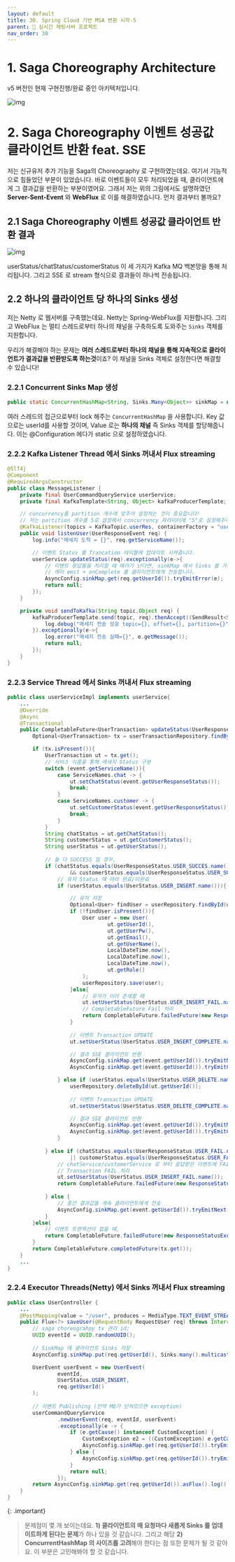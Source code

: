 ```yaml
---
layout: default
title: 30. Spring Cloud 기반 MSA 변환 시작-5
parent: 📌 실시간 채팅서버 프로젝트
nav_order: 30
---
```


# 1. Saga Choreography Architecture

v5 버전인 현재 구현진행/완료 중인 아키텍처입니다.

![img](../../../assets/img/msa/12.svg)


# 2. Saga Choreography 이벤트 성공값 클라이언트 반환 feat. SSE

저는 신규유저 추가 기능을 Saga의 Choreography 로 구현하였는데요. 여기서 기능적으로 힘들었던 부분이 있었습니다. 바로 이벤트들이 모두 처리되었을 때, 클라이언트에게 그 결과값을 반환하는 부분이였어요. 그래서 저는 위의 그림에서도 설명하였던 **Server-Sent-Event** 와 **WebFlux** 로 이를 해결하였습니다. 먼저 결과부터 볼까요?

## 2.1 Saga Choreography 이벤트 성공값 클라이언트 반환 결과
![img](../../../assets/img/msa/13.png)

userStatus/chatStatus/customerStatus 이 세 가지가 Kafka MQ 백본망을 통해 처리됩니다. 그리고 SSE 로 stream 형식으로 결과들이 하나씩 전송됩니다.

## 2.2 하나의 클라이언트 당 하나의 Sinks 생성

저는 Netty 로 웹서버를 구축했는데요. Netty는 Spring-WebFlux를 지원합니다. 그리고 WebFlux 는 멀티 스레드로부터 하나의 채널을 구축하도록 도와주는 `Sinks` 객체를 지원합니다. 

우리가 해결해야 하는 문제는 **여러 스레드로부터 하나의 채널을 통해 지속적으로 클라이언트가 결과값을 반환받도록 하는것**이죠? 이 채널을 Sinks 객체로 설정한다면 해결할 수 있습니다!

### 2.2.1 Concurrent Sinks Map 생성

```java
public static ConcurrentHashMap<String, Sinks.Many<Object>> sinkMap = new ConcurrentHashMap<>();
```


여러 스레드의 접근으로부터 lock 해주는 `ConcurrentHashMap` 을 사용합니다. Key 값으로는 userId를 사용할 것이며, Value 로는 **하나의 채널** 즉 Sinks 객체를 할당해줍니다. 이는 @Configuration 에다가 static 으로 설정하였습니다.

### 2.2.2 **Kafka Listener Thread** 에서 Sinks 꺼내서 Flux streaming

```java
@Slf4j
@Component
@RequiredArgsConstructor
public class MessageListener {
    private final UserCommandQueryService userService;
    private final KafkaTemplate<String, Object> kafkaProducerTemplate;

    // concurrency를 partition 개수에 맞추어 설정하는 것이 중요합니다!
    // 저는 partition 개수를 5로 설정해서 concurrency 파라미터에 "5"로 설정해주어야 합니다.
    @KafkaListener(topics = KafkaTopic.userRes, containerFactory = "userKafkaListenerContainerFactory", concurrency = KafkaTopicPartition.userRes)
    public void listenUser(UserResponseEvent req) {
        log.info("메세지 도착 = {}", req.getServiceName());

        // 이벤트 Status 를 Trancation 테이블에 업데이트 시켜줍니다.
        userService.updateStatus(req).exceptionally(e->{
            // 이벤트 응답들을 처리할 때 에러가 난다면, sinkMap 에서 Sinks 를 가져와서 tryEmitError()를 통해
            // 에러 emit + onComplete 를 클라이언트에게 전송합니다.
            AsyncConfig.sinkMap.get(req.getUserId()).tryEmitError(e);
            return null;
        });
    }

    private void sendToKafka(String topic,Object req) {
        kafkaProducerTemplate.send(topic, req).thenAccept((SendResult<String, Object> result)->{
            log.debug("메세지 전송 성공 topic={}, offset={}, partition={}",topic, result.getRecordMetadata().offset(), result.getRecordMetadata().partition());
        }).exceptionally(e->{
            log.error("메세지 전송 실패={}", e.getMessage());
            return null;
        });
    }
}
```

### 2.2.3 **Service Thread** 에서 Sinks 꺼내서 Flux streaming

```java
public class userServiceImpl implements userService{
    ...
    @Override
    @Async
    @Transactional
    public CompletableFuture<UserTransaction> updateStatus(UserResponseEvent event) {
        Optional<UserTransaction> tx = userTransactionRepository.findByEventId(event.getEventId());

        if (tx.isPresent()){
            UserTransaction ut = tx.get();
            // 서비스 이름을 통해 메세지 Status 구분
            switch (event.getServiceName()){
                case ServiceNames.chat -> {
                    ut.setChatStatus(event.getUserResponseStatus());
                    break;
                }
                case ServiceNames.customer -> {
                    ut.setCustomerStatus(event.getUserResponseStatus());
                    break;
                }
            }
            String chatStatus = ut.getChatStatus();
            String customerStatus = ut.getCustomerStatus();
            String userStatus = ut.getUserStatus();
            
            // 둘 다 SUCCESS 일 경우,
            if (chatStatus.equals(UserResponseStatus.USER_SUCCES.name())
                    && customerStatus.equals(UserResponseStatus.USER_SUCCES.name())){
                // 유저 Status 에 따라 완료/미완료
                if (userStatus.equals(UserStatus.USER_INSERT.name())){

                    // 유저 저장
                    Optional<User> findUser = userRepository.findById(ut.getUserId());
                    if (!findUser.isPresent()){
                        User user = new User(
                                ut.getUserId(),
                                ut.getUserPw(),
                                ut.getEmail(),
                                ut.getUserName(),
                                LocalDateTime.now(),
                                LocalDateTime.now(),
                                LocalDateTime.now(),
                                ut.getRole()
                        );
                        userRepository.save(user);
                    }else{
                        // 유저가 이미 존재할 때
                        ut.setUserStatus(UserStatus.USER_INSERT_FAIL.name());
                        // CompletableFuture Fail 처리
                        return CompletableFuture.failedFuture(new ResponseStatusException(HttpStatus.CONFLICT, "동일한 사용자가 존재합니다"));
                    }
                    
                    // 이벤트 Transaction UPDATE
                    ut.setUserStatus(UserStatus.USER_INSERT_COMPLETE.name());

                    // 결과 SSE 클라이언트 반환
                    AsyncConfig.sinkMap.get(event.getUserId()).tryEmitNext(ut);
                    AsyncConfig.sinkMap.get(event.getUserId()).tryEmitComplete();

                } else if (userStatus.equals(UserStatus.USER_DELETE.name())) {
                    userRepository.deleteById(ut.getUserId());
                    
                    // 이벤트 Transaction UPDATE
                    ut.setUserStatus(UserStatus.USER_DELETE_COMPLETE.name());

                    // 결과 SSE 클라이언트 반환
                    AsyncConfig.sinkMap.get(event.getUserId()).tryEmitNext(ut);
                    AsyncConfig.sinkMap.get(event.getUserId()).tryEmitComplete();
                }
                
            } else if (chatStatus.equals(UserResponseStatus.USER_FAIL.name())
                    || customerStatus.equals(UserResponseStatus.USER_FAIL.name())) {
                // chatService/customerService 로 부터 응답받은 이벤트에 FAIL 이 있을 경우
                // Transaction FAIL 처리
                ut.setUserStatus(UserStatus.USER_INSERT_FAIL.name());
                return CompletableFuture.failedFuture(new ResponseStatusException(HttpStatus.CONFLICT, "동일한 사용자가 존재합니다"));
                
            } else {
                // 중간 결과값들 계속 클라이언트에게 전송
                AsyncConfig.sinkMap.get(event.getUserId()).tryEmitNext(ut);
            }
        }else{
            // 이벤트 트랜젝션이 없을 때, 
            return CompletableFuture.failedFuture(new ResponseStatusException(HttpStatus.INTERNAL_SERVER_ERROR, "없는 트랜젝션 입니다"));
        }
        return CompletableFuture.completedFuture(tx.get());
    }
    ...
}
```

### 2.2.4 **Executor Threads(Netty)** 에서 Sinks 꺼내서 Flux streaming

```java
public class UserController {
    ...
    @PostMapping(value = "/user", produces = MediaType.TEXT_EVENT_STREAM_VALUE)
    public Flux<?> saveUser(@RequestBody RequestUser req) throws InterruptedException {
        // saga choreograhpy tx 관리 id;
        UUID eventId = UUID.randomUUID();
        
        // SinkMap 에 클라이언트 Sinks 저장
        AsyncConfig.sinkMap.put(req.getUserId(), Sinks.many().multicast().onBackpressureBuffer());

        UserEvent userEvent = new UserEvent(
                eventId,
                UserStatus.USER_INSERT,
                req.getUserId()
        );
        
        // 이벤트 Publishing (만약 MQ가 닫혀있으면 exception)
        userCommandQueryService
                .newUserEvent(req, eventId, userEvent)
                .exceptionally(e -> {
                    if (e.getCause() instanceof CustomException) {
                        CustomException e2 = ((CustomException) e.getCause());
                        AsyncConfig.sinkMap.get(req.getUserId()).tryEmitError(new ResponseStatusException(e2.getErrorCode().getHttpStatus(), e2.getErrorCode().getDetail()));
                    } else {
                        AsyncConfig.sinkMap.get(req.getUserId()).tryEmitError(new ResponseStatusException(HttpStatus.INTERNAL_SERVER_ERROR, e.getMessage()));
                    }
                    return null;
                });
        return AsyncConfig.sinkMap.get(req.getUserId()).asFlux().log();
    }
}
```

{: .important}
> 문제점이 몇 개 보이는데요. **1) 클라이언트의 매 요청마다 새롭게 Sinks 를 업데이트하게 된다는 문제**가 하나 있을 것 같습니다. 그리고 해당 **2) ConcurrentHashMap 의 사이즈를 고려**해야 한다는 점 또한 문제가 될 것 같아요. 이 부분은 고민해봐야 할 것 같습니다.

